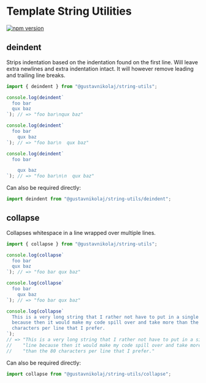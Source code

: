 # Template String Utilities

[![npm version](https://badge.fury.io/js/%40gustavnikolaj%2Fasync-main-wrap.svg)](https://www.npmjs.com/package/@gustavnikolaj/async-main-wrap)

## deindent

Strips indentation based on the indentation found on the first line. Will leave
extra newlines and extra indentation intact. It will however remove leading and
trailing line breaks.

```js
import { deindent } from "@gustavnikolaj/string-utils";

console.log(deindent`
  foo bar
  qux baz
`); // => "foo bar\nqux baz"

console.log(deindent`
  foo bar
    qux baz
`); // => "foo bar\n  qux baz"

console.log(deindent`
  foo bar

    qux baz
`); // => "foo bar\n\n  qux baz"
```

Can also be required directly:

```js
import deindent from "@gustavnikolaj/string-utils/deindent";
```

## collapse

Collapses whitespace in a line wrapped over multiple lines.

```js
import { collapse } from "@gustavnikolaj/string-utils";

console.log(collapse`
  foo bar
  qux baz
`); // => "foo bar qux baz"

console.log(collapse`
  foo bar
    qux baz
`); // => "foo bar qux baz"

console.log(collapse`
  This is a very long string that I rather not have to put in a single line
  because then it would make my code spill over and take more than the 80
  characters per line that I prefer.
`);
// => "This is a very long string that I rather not have to put in a single " +
//    "line because then it would make my code spill over and take more " +
//    "than the 80 characters per line that I prefer."
```

Can also be required directly:

```js
import collapse from "@gustavnikolaj/string-utils/collapse";
```
